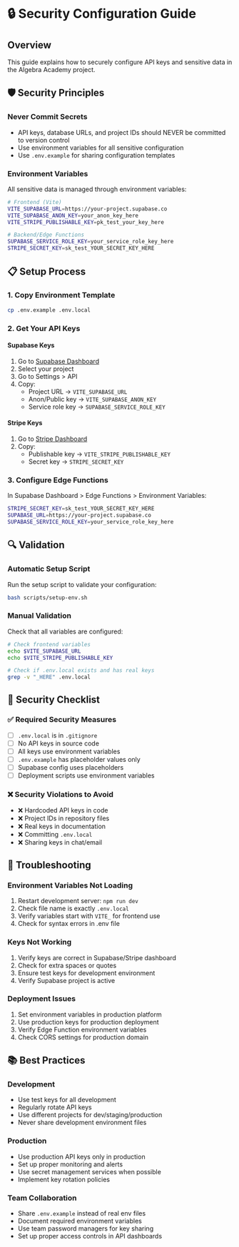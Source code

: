 # 🔒 Security Configuration Guide

## Overview

This guide explains how to securely configure API keys and sensitive data in the Algebra Academy project.

## 🛡️ Security Principles

### Never Commit Secrets
- API keys, database URLs, and project IDs should NEVER be committed to version control
- Use environment variables for all sensitive configuration
- Use `.env.example` for sharing configuration templates

### Environment Variables
All sensitive data is managed through environment variables:

```bash
# Frontend (Vite)
VITE_SUPABASE_URL=https://your-project.supabase.co
VITE_SUPABASE_ANON_KEY=your_anon_key_here
VITE_STRIPE_PUBLISHABLE_KEY=pk_test_your_key_here

# Backend/Edge Functions
SUPABASE_SERVICE_ROLE_KEY=your_service_role_key_here
STRIPE_SECRET_KEY=sk_test_YOUR_SECRET_KEY_HERE
```

## 📋 Setup Process

### 1. Copy Environment Template
```bash
cp .env.example .env.local
```

### 2. Get Your API Keys

#### Supabase Keys
1. Go to [Supabase Dashboard](https://supabase.com/dashboard)
2. Select your project
3. Go to Settings > API
4. Copy:
   - Project URL → `VITE_SUPABASE_URL`
   - Anon/Public key → `VITE_SUPABASE_ANON_KEY`
   - Service role key → `SUPABASE_SERVICE_ROLE_KEY`

#### Stripe Keys
1. Go to [Stripe Dashboard](https://dashboard.stripe.com/apikeys)
2. Copy:
   - Publishable key → `VITE_STRIPE_PUBLISHABLE_KEY`
   - Secret key → `STRIPE_SECRET_KEY`

### 3. Configure Edge Functions

In Supabase Dashboard > Edge Functions > Environment Variables:
```bash
STRIPE_SECRET_KEY=sk_test_YOUR_SECRET_KEY_HERE
SUPABASE_URL=https://your-project.supabase.co
SUPABASE_SERVICE_ROLE_KEY=your_service_role_key_here
```

## 🔍 Validation

### Automatic Setup Script
Run the setup script to validate your configuration:
```bash
bash scripts/setup-env.sh
```

### Manual Validation
Check that all variables are configured:
```bash
# Check frontend variables
echo $VITE_SUPABASE_URL
echo $VITE_STRIPE_PUBLISHABLE_KEY

# Check if .env.local exists and has real keys
grep -v "_HERE" .env.local
```

## 🚨 Security Checklist

### ✅ Required Security Measures
- [ ] `.env.local` is in `.gitignore`
- [ ] No API keys in source code
- [ ] All keys use environment variables
- [ ] `.env.example` has placeholder values only
- [ ] Supabase config uses placeholders
- [ ] Deployment scripts use environment variables

### ❌ Security Violations to Avoid
- ❌ Hardcoded API keys in code
- ❌ Project IDs in repository files
- ❌ Real keys in documentation
- ❌ Committing `.env.local`
- ❌ Sharing keys in chat/email

## 🔧 Troubleshooting

### Environment Variables Not Loading
1. Restart development server: `npm run dev`
2. Check file name is exactly `.env.local`
3. Verify variables start with `VITE_` for frontend use
4. Check for syntax errors in .env file

### Keys Not Working
1. Verify keys are correct in Supabase/Stripe dashboard
2. Check for extra spaces or quotes
3. Ensure test keys for development environment
4. Verify Supabase project is active

### Deployment Issues
1. Set environment variables in production platform
2. Use production keys for production deployment
3. Verify Edge Function environment variables
4. Check CORS settings for production domain

## 📚 Best Practices

### Development
- Use test keys for all development
- Regularly rotate API keys
- Use different projects for dev/staging/production
- Never share development environment files

### Production
- Use production API keys only in production
- Set up proper monitoring and alerts
- Use secret management services when possible
- Implement key rotation policies

### Team Collaboration
- Share `.env.example` instead of real env files
- Document required environment variables
- Use team password managers for key sharing
- Set up proper access controls in API dashboards